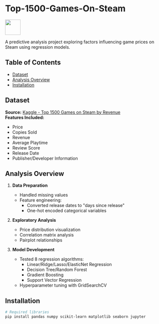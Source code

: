 # Top-1500-Games-On-Steam
<img src="https://upload.wikimedia.org/wikipedia/commons/8/83/Steam_icon_logo.svg" width="50" height="50">

A predictive analysis project exploring factors influencing game prices on Steam using regression models.

## Table of Contents
- [Dataset](#dataset)
- [Analysis Overview](#analysis-overview)
- [Installation](#installation)

## Dataset
**Source:** [Kaggle - Top 1500 Games on Steam by Revenue](https://www.kaggle.com/datasets/alicemtopcu/top-1500-games-on-steam-by-revenue-09-09-2024)  
**Features Included:**
- Price
- Copies Sold
- Revenue
- Average Playtime
- Review Score
- Release Date
- Publisher/Developer Information

## Analysis Overview
1. **Data Preparation**
   - Handled missing values
   - Feature engineering:
     - Converted release dates to "days since release"
     - One-hot encoded categorical variables

2. **Exploratory Analysis**
   - Price distribution visualization
   - Correlation matrix analysis
   - Pairplot relationships

3. **Model Development**
   - Tested 8 regression algorithms:
     - Linear/Ridge/Lasso/ElasticNet Regression
     - Decision Tree/Random Forest
     - Gradient Boosting
     - Support Vector Regression
   - Hyperparameter tuning with GridSearchCV

## Installation
```bash
# Required libraries
pip install pandas numpy scikit-learn matplotlib seaborn jupyter
